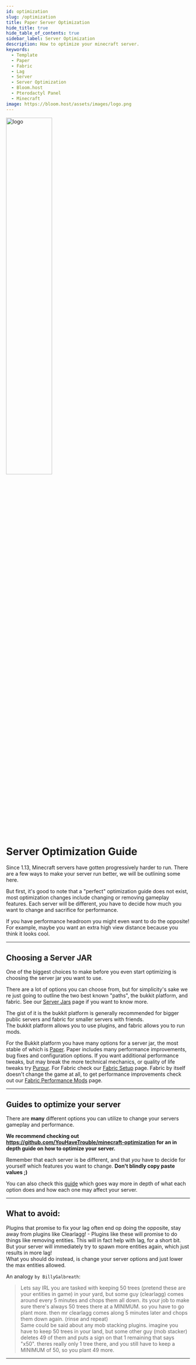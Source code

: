 ```yaml
---
id: optimization
slug: /optimization
title: Paper Server Optimization
hide_title: true
hide_table_of_contents: true
sidebar_label: Server Optimization
description: How to optimize your minecraft server.
keywords:
  - Template
  - Paper
  - Fabric
  - Lag
  - Server
  - Server Optimization
  - Bloom.host
  - Pterodactyl Panel
  - Minecraft
image: https://bloom.host/assets/images/logo.png
---
```


<div class="text--center">
<img src="https://bloom.host/logo-white.svg" alt="logo" height="50%" width="50%"/>
<h1>Server Optimization Guide</h1>
</div>


Since 1.13, Minecraft servers have gotten progressively harder to run.
There are a few ways to make your server run better, we will be outlining some here.

But first, it's good to note that a "perfect" optimization guide does not exist, most optimization changes include changing or removing gameplay features. Each server will be different, *you* have to decide how much you want to change and sacrifice for performance.  

If you have performance headroom you might even want to do the opposite! For example, maybe you want an extra high view distance because you think it looks cool.

---  

## Choosing a Server JAR

One of the biggest choices to make before you even start optimizing is choosing the server jar you want to use.

There are a lot of options you can choose from, but for simplicity's sake we
re just going to outline the two best known "paths", the bukkit platform, and fabric. See our [Server Jars](/jars) page if you want to know more.

The gist of it is the bukkit platform is generally recommended for bigger public servers and fabric for smaller servers with friends.  
The bukkit platform allows you to use plugins, and fabric allows you to run mods.

For the Bukkit platform you have many options for a server jar, the most stable of which is [Paper](https://papermc.io). Paper includes many performance improvements, bug fixes and configuration options. If you want additional performance tweaks, but may break the more technical mechanics, or quality of life tweaks try [Purpur](https://purpurmc.org/downloads).
For Fabric check our [Fabric Setup](/fabric-setup) page. Fabric by itself doesn't change the game at all, to get performance improvements check out our [Fabric Performance Mods](../plugins_and_modifications/fabric_mods/performance-mods.md) page.

---
## Guides to optimize your server
There are **many** different options you can utilize to change your servers gameplay and performance. 

**We recommend checking out https://github.com/YouHaveTrouble/minecraft-optimization for an in depth guide on how to optimize your server.** 

Remember that each server is be different, and that *you* have to decide for yourself which features you want to change. **Don't blindly copy paste values ;)**

You can also check this [guide](https://paper-chan.moe/paper-optimization/) which goes way more in depth of what each option does and how each one may affect your server.

---

## What to avoid:

Plugins that promise to fix your lag often end op doing the opposite, stay away from plugins like Clearlagg! - Plugins like these will promise to do things like removing entities. This will in fact help with lag, for a short bit. But your server will immediately try to spawn more entities again, which just results in more lag!  
What you should do instead, is change your server options and just lower the max entities allowed.

An analogy `by BillyGalbreath`:  
> Lets say IRL you are tasked with keeping 50 trees (pretend these are your entities in game) in your yard, but some guy (clearlagg) comes around every 5 minutes and chops them all down. its your job to make sure there's always 50 trees there at a MINIMUM. so you have to go plant more. then mr clearlagg comes along 5 minutes later and chops them down again. (rinse and repeat)  
Same could be said about any mob stacking plugins. imagine you have to keep 50 trees in your land, but some other guy (mob stacker) deletes 49 of them and puts a sign on that 1 remaining that says "x50". theres really only 1 tree there, and you still have to keep a MINIMUM of 50, so you plant 49 more.

---
